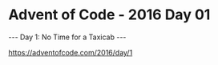 # Advent of Code - 2016 Day 01

--- Day 1: No Time for a Taxicab ---

https://adventofcode.com/2016/day/1
